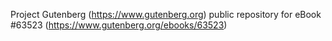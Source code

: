 Project Gutenberg (https://www.gutenberg.org) public repository for eBook #63523 (https://www.gutenberg.org/ebooks/63523)
